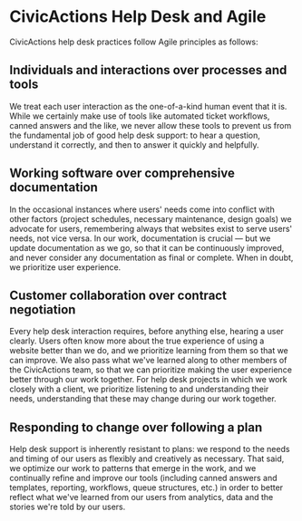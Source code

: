 # CivicActions Help Desk and Agile

CivicActions help desk practices follow Agile principles as follows:

## Individuals and interactions over processes and tools

We treat each user interaction as the one-of-a-kind human event that it is. While we certainly make use of tools like automated ticket workflows, canned answers and the like, we never allow these tools to prevent us from the fundamental job of good help desk support: to hear a question, understand it correctly, and then to answer it quickly and helpfully.

## Working software over comprehensive documentation

In the occasional instances where users' needs come into conflict with other factors (project schedules, necessary maintenance, design goals) we advocate for users, remembering always that websites exist to serve users' needs, not vice versa. In our work, documentation is crucial — but we update documentation as we go, so that it can be continuously improved, and never consider any documentation as final or complete. When in doubt, we prioritize user experience.

## Customer collaboration over contract negotiation

Every help desk interaction requires, before anything else, hearing a user clearly. Users often know more about the true experience of using a website better than we do, and we prioritize learning from them so that we can improve. We also pass what we've learned along to other members of the CivicActions team, so that we can prioritize making the user experience better through our work together. For help desk projects in which we work closely with a client, we prioritize listening to and understanding their needs, understanding that these may change during our work together.

## Responding to change over following a plan

Help desk support is inherently resistant to plans: we respond to the needs and timing of our users as flexibly and creatively as necessary. That said, we optimize our work to patterns that emerge in the work, and we continually refine and improve our tools (including canned answers and templates, reporting, workflows, queue structures, etc.) in order to better reflect what we've learned from our users from analytics, data and the stories we're told by our users.
